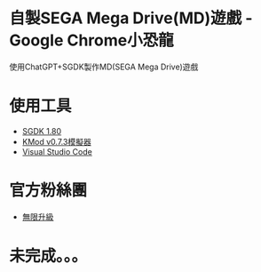 
# 自製SEGA Mega Drive(MD)遊戲 - Google Chrome小恐龍
使用ChatGPT+SGDK製作MD(SEGA Mega Drive)遊戲

# 使用工具
* [SGDK 1.80](https://github.com/Stephane-D/SGDK/releases/tag/v1.80)
* [KMod v0.7.3模擬器](https://segaretro.org/Gens_KMod#Download)
* [Visual Studio Code](https://code.visualstudio.com/)

# 官方粉絲團
* [無限升級](https://www.facebook.com/unlimited.upgrade)

# 未完成。。。
